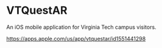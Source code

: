 # VTQuestAR
An iOS mobile application for Virginia Tech campus visitors.

https://apps.apple.com/us/app/vtquestar/id1551441298
